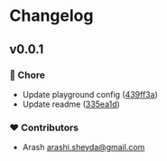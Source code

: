 # Changelog


## v0.0.1


### 🏡 Chore

- Update playground config ([439ff3a](https://github.com/arashsheyda/nuxt-ngrok/commit/439ff3a))
- Update readme ([335ea1d](https://github.com/arashsheyda/nuxt-ngrok/commit/335ea1d))

### ❤️ Contributors

- Arash <arashi.sheyda@gmail.com>
